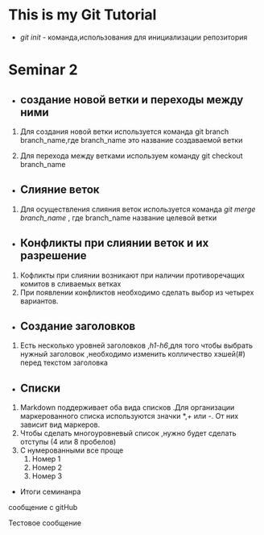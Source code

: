 # This is my Git Tutorial

* *git init* - команда,использования для инициализации репозитория

# Seminar 2

* ## создание новой ветки и переходы между ними

1. Для создания новой ветки используется команда git branch branch_name,где branch_name это название создаваемой ветки

2. Для перехода между ветками используем команду git checkout branch_name

* ## Слияние веток

1. Для осуществления слияния веток используется команда *git merge branch_name* , где branch_name название целевой ветки

* ## Конфликты при слиянии веток и их разрешение

1. Кофликты при слиянии возникают при наличии противоречащих комитов в сливаемых ветках
2. При появлении конфликтов необходимо сделать выбор из четырех вариантов.

* ## Создание заголовков 
 
 1. Есть несколько уровней заголовков ,*h1-h6*,для того чтобы выбрать нужный заголовок ,необходимо изменить колличество хэшей(#) перед текстом заголовка

 * ## Списки 

  1. Markdown поддерживает оба вида списков .Для организации маркерованного списка используются значки *,+ или -. От них зависит вид маркеров. 
  2. Чтобы сделать многоуровневый список ,нужно будет сделать отступы (4 или 8 пробелов)
  3. С нумерованными все проще 
      1.  Номер 1 
      1. Номер 2
      3. Номер 3
        


* Итоги семинанра 

сообщение с gitHub









 Тестовое сообщение
 
